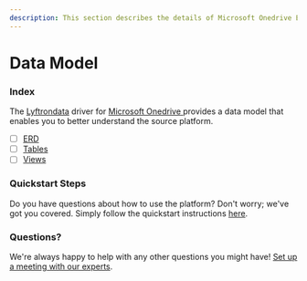 ```yaml
---
description: This section describes the details of Microsoft Onedrive ERD, Tables, and Views.
---
```


# Data Model

### Index

The  [Lyftrondata](https://www.lyftrondata.com/) driver for [Microsoft Onedrive](https://www.lyftrondata.com/integration/microsoft-onedrive/)[ ](https://www.lyftrondata.com/integration/microsoft-onedrive/)provides a data model that enables you to better understand the source platform.

* [ ] [ERD](../../../technology-analytics/microsoft-onedrive/data-model/erd.md)
* [ ] [Tables](../../../technology-analytics/microsoft-onedrive/data-model/tables.md)
* [ ] [Views](../../../technology-analytics/microsoft-onedrive/data-model/views.md)

### Quickstart Steps

Do you have questions about how to use the platform? Don't worry; we've got you covered. Simply follow the quickstart instructions [here](../../../../quickstart-steps.md).

### Questions? <a href="#questions" id="questions"></a>

We're always happy to help with any other questions you might have! [Set up a meeting with our experts](https://www.lyftrondata.com/book-a-meeting/).

